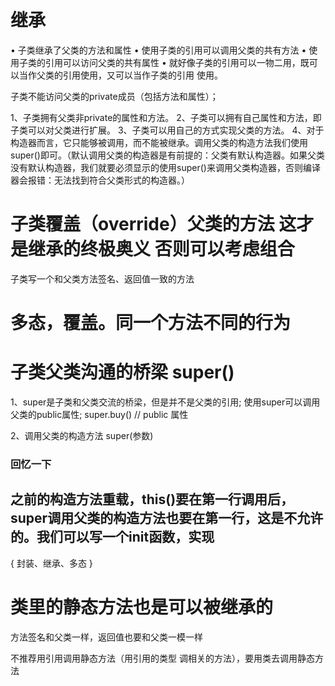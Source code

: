 # 继承
• 子类继承了父类的方法和属性
• 使用子类的引用可以调用父类的共有方法
• 使用子类的引用可以访问父类的共有属性
• 就好像子类的引用可以一物二用，既可以当作父类的引用使用，又可以当作子类的引用 使用。

子类不能访问父类的private成员（包括方法和属性）；


1、子类拥有父类非private的属性和方法。
2、子类可以拥有自己属性和方法，即子类可以对父类进行扩展。
3、子类可以用自己的方式实现父类的方法。
4、对于构造器而言，它只能够被调用，而不能被继承。调用父类的构造方法我们使用super()即可。（默认调用父类的构造器是有前提的：父类有默认构造器。如果父类没有默认构造器，我们就要必须显示的使用super()来调用父类构造器，否则编译器会报错：无法找到符合父类形式的构造器。）


# 子类覆盖（override）父类的方法 这才是继承的终极奥义 否则可以考虑组合
子类写一个和父类方法签名、返回值一致的方法

# 多态，覆盖。同一个方法不同的行为


# 子类父类沟通的桥梁 super()
1、super是子类和父类交流的桥梁，但是并不是父类的引用;
使用super可以调用父类的public属性;
super.buy() // public 属性

2、调用父类的构造方法
super(参数)

### 回忆一下
## 之前的构造方法重载，this()要在第一行调用后，super调用父类的构造方法也要在第一行，这是不允许的。我们可以写一个init函数，实现


{
    封装、继承、多态
}


# 类里的静态方法也是可以被继承的
方法签名和父类一样，返回值也要和父类一模一样

不推荐用引用调用静态方法（用引用的类型 调相关的方法），要用类去调用静态方法